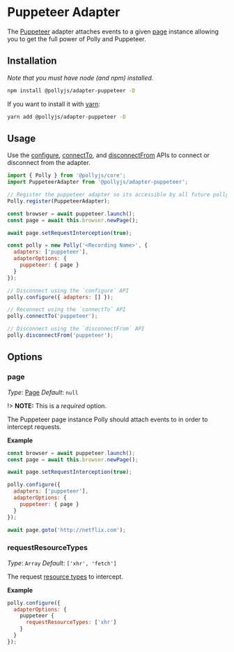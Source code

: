 # Puppeteer Adapter

The [Puppeteer](https://pptr.dev/) adapter attaches events to a given
[page](https://pptr.dev/#?product=Puppeteer&show=api-class-page) instance allowing
you to get the full power of Polly and Puppeteer.

## Installation

_Note that you must have node (and npm) installed._

```bash
npm install @pollyjs/adapter-puppeteer -D
```

If you want to install it with [yarn](https://yarnpkg.com):

```bash
yarn add @pollyjs/adapter-puppeteer -D
```

## Usage

Use the [configure](api#configure), [connectTo](api#connectto), and
[disconnectFrom](api#disconnectfrom) APIs to connect or disconnect from the
adapter.

```js
import { Polly } from '@pollyjs/core';
import PuppeteerAdapter from '@pollyjs/adapter-puppeteer';

// Register the puppeteer adapter so its accessible by all future polly instances
Polly.register(PuppeteerAdapter);

const browser = await puppeteer.launch();
const page = await this.browser.newPage();

await page.setRequestInterception(true);

const polly = new Polly('<Recording Name>', {
  adapters: ['puppeteer'],
  adapterOptions: {
    puppeteer: { page }
  }
});

// Disconnect using the `configure` API
polly.configure({ adapters: [] });

// Reconnect using the `connectTo` API
polly.connectTo('puppeteer');

// Disconnect using the `disconnectFrom` API
polly.disconnectFrom('puppeteer');
```

## Options

### page

_Type_: [Page](https://pptr.dev/#?product=Puppeteer&show=api-class-page)
_Default_: `null`

!> **NOTE:** This is a _required_ option.

The Puppeteer page instance Polly should attach events to in order to intercept
requests.

**Example**

```js
const browser = await puppeteer.launch();
const page = await this.browser.newPage();

await page.setRequestInterception(true);

polly.configure({
  adapters: ['puppeteer'],
  adapterOptions: {
    puppeteer: { page }
  }
});

await page.goto('http://netflix.com');
```

### requestResourceTypes

_Type_: `Array`
_Default_: `['xhr', 'fetch']`

The request [resource types](https://pptr.dev/#?product=Puppeteer&show=api-requestresourcetype)
to intercept.

**Example**

```js
polly.configure({
  adapterOptions: {
    puppeteer {
      requestResourceTypes: ['xhr']
    }
  }
});
```
